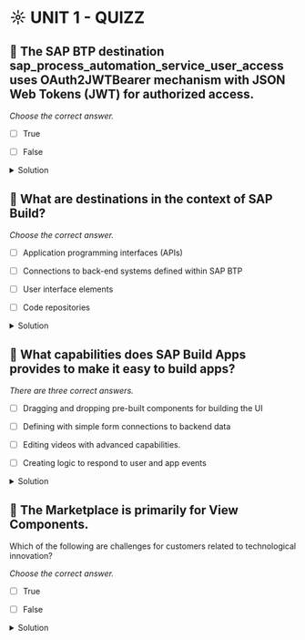 # ☼ UNIT 1 - QUIZZ

## :small_red_triangle_down: The SAP BTP destination sap_process_automation_service_user_access uses OAuth2JWTBearer mechanism with JSON Web Tokens (JWT) for authorized access.

_Choose the correct answer._

- [ ] True

- [ ] False

<details>
  <summary>Solution</summary>

- [ ] True

- [ ] False

</details>

## :small_red_triangle_down: What are destinations in the context of SAP Build?

_Choose the correct answer._

- [ ] Application programming interfaces (APIs)

- [ ] Connections to back-end systems defined within SAP BTP

- [ ] User interface elements

- [ ] Code repositories

<details>
  <summary>Solution</summary>

- [ ] Application programming interfaces (APIs)

- [ ] Connections to back-end systems defined within SAP BTP

- [ ] User interface elements

- [ ] Code repositories

</details>

## :small_red_triangle_down: What capabilities does SAP Build Apps provides to make it easy to build apps?

_There are three correct answers._

- [ ] Dragging and dropping pre-built components for building the UI

- [ ] Defining with simple form connections to backend data

- [ ] Editing videos with advanced capabilities.

- [ ] Creating logic to respond to user and app events

<details>
  <summary>Solution</summary>

- [ ] Dragging and dropping pre-built components for building the UI

- [ ] Defining with simple form connections to backend data

- [ ] Editing videos with advanced capabilities.

- [ ] Creating logic to respond to user and app events

</details>

## :small_red_triangle_down: The Marketplace is primarily for View Components.

Which of the following are challenges for customers related to technological innovation?

_Choose the correct answer._

- [ ] True

- [ ] False

<details>
  <summary>Solution</summary>

- [ ] True

- [ ] False

</details>
